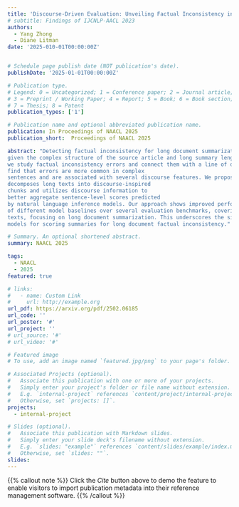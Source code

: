 ```yaml
---
title: 'Discourse-Driven Evaluation: Unveiling Factual Inconsistency in Long Document Summarization'
# subtitle: Findings of IJCNLP-AACL 2023
authors:
  - Yang Zhong
  - Diane Litman
date: '2025-010-01T00:00:00Z'


# Schedule page publish date (NOT publication's date).
publishDate: '2025-01-01T00:00:00Z'

# Publication type.
# Legend: 0 = Uncategorized; 1 = Conference paper; 2 = Journal article;
# 3 = Preprint / Working Paper; 4 = Report; 5 = Book; 6 = Book section;
# 7 = Thesis; 8 = Patent
publication_types: ['1']

# Publication name and optional abbreviated publication name.
publication: In Proceedings of NAACL 2025
publication_short:  Proceedings of NAACL 2025

abstract: "Detecting factual inconsistency for long document summarization remains challenging,
given the complex structure of the source article and long summary length. In this work,
we study factual inconsistency errors and connect them with a line of discourse analysis. We
find that errors are more common in complex
sentences and are associated with several discourse features. We propose a framework that
decomposes long texts into discourse-inspired
chunks and utilizes discourse information to
better aggregate sentence-level scores predicted
by natural language inference models. Our approach shows improved performance on top
of different model baselines over several evaluation benchmarks, covering rich domains of
texts, focusing on long document summarization. This underscores the significance of incorporating discourse features in developing
models for scoring summaries for long document factual inconsistency."

# Summary. An optional shortened abstract.
summary: NAACL 2025

tags:
  - NAACL
  - 2025
featured: true

# links:
#   - name: Custom Link
#     url: http://example.org
url_pdf: https://arxiv.org/pdf/2502.06185
url_code: ''
url_poster: '#'
url_project: ''
# url_source: '#'
# url_video: '#'

# Featured image
# To use, add an image named `featured.jpg/png` to your page's folder.

# Associated Projects (optional).
#   Associate this publication with one or more of your projects.
#   Simply enter your project's folder or file name without extension.
#   E.g. `internal-project` references `content/project/internal-project/index.md`.
#   Otherwise, set `projects: []`.
projects:
  - internal-project

# Slides (optional).
#   Associate this publication with Markdown slides.
#   Simply enter your slide deck's filename without extension.
#   E.g. `slides: "example"` references `content/slides/example/index.md`.
#   Otherwise, set `slides: ""`.
slides:
---
```


{{% callout note %}}
Click the _Cite_ button above to demo the feature to enable visitors to import publication metadata into their reference management software.
{{% /callout %}}

